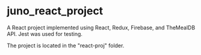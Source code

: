# juno_react_project


A React project implemented using React, Redux, Firebase, and TheMealDB API. Jest was used for testing.

The project is located in the "react-proj" folder.
